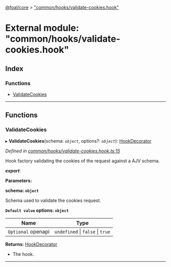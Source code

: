 [@foal/core](../README.md) > ["common/hooks/validate-cookies.hook"](../modules/_common_hooks_validate_cookies_hook_.md)

# External module: "common/hooks/validate-cookies.hook"

## Index

### Functions

* [ValidateCookies](_common_hooks_validate_cookies_hook_.md#validatecookies)

---

## Functions

<a id="validatecookies"></a>

###  ValidateCookies

▸ **ValidateCookies**(schema: *`object`*, options?: *`object`*): [HookDecorator](_core_hooks_.md#hookdecorator)

*Defined in [common/hooks/validate-cookies.hook.ts:15](https://github.com/FoalTS/foal/blob/70cc46bd/packages/core/src/common/hooks/validate-cookies.hook.ts#L15)*

Hook factory validating the cookies of the request against a AJV schema.

*__export__*: 

**Parameters:**

**schema: `object`**

Schema used to validate the cookies request.

**`Default value` options: `object`**

| Name | Type |
| ------ | ------ |
| `Optional` openapi | `undefined` \| `false` \| `true` |

**Returns:** [HookDecorator](_core_hooks_.md#hookdecorator)
*   The hook.

___


